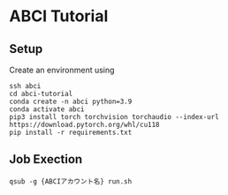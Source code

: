 # ABCI Tutorial

## Setup
Create an environment using
```
ssh abci
cd abci-tutorial
conda create -n abci python=3.9
conda activate abci
pip3 install torch torchvision torchaudio --index-url https://download.pytorch.org/whl/cu118
pip install -r requirements.txt
```
## Job Exection
```
qsub -g {ABCIアカウント名} run.sh
```